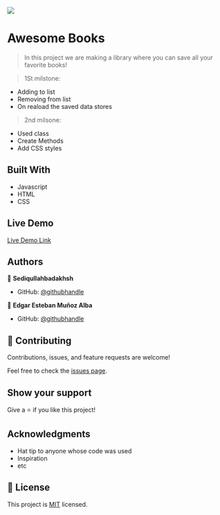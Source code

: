![](https://img.shields.io/badge/Microverse-blueviolet)

# Awesome Books

> In this project we are making a library where you can save all your favorite books!

> 1St milstone:

- Adding to list
- Removing from list
- On reaload the saved data stores

> 2nd milsone:

- Used class
- Create Methods
- Add CSS styles

## Built With

- Javascript
- HTML
- CSS

## Live Demo

[Live Demo Link](https://sediqullahbadakhsh.github.io/awesome-books/)

## Authors

👤 **Sediqullahbadakhsh**

- GitHub: [@githubhandle](https://github.com/sediqullahbadakhsh)

👤 **Edgar Esteban Muñoz Alba**

- GitHub: [@githubhandle](https://github.com/Estebanmual)

## 🤝 Contributing

Contributions, issues, and feature requests are welcome!

Feel free to check the [issues page](../../issues/).

## Show your support

Give a ⭐️ if you like this project!

## Acknowledgments

- Hat tip to anyone whose code was used
- Inspiration
- etc

## 📝 License

This project is [MIT](./MIT.md) licensed.
